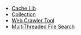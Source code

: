 * [Cache Lib](/go-docs/cache.md)
* [Collection](/go-docs/collection.md)
* [Web Crawler Tool](/go-docs/web_crawler.md)
* [MultiThreaded File Search](/go-docs/multithred_search.md)
